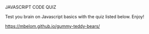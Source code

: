 JAVASCRIPT CODE QUIZ


Test you brain on Javascript basics with the quiz listed below. Enjoy!

https://mbelom.github.io/gummy-teddy-bears/
